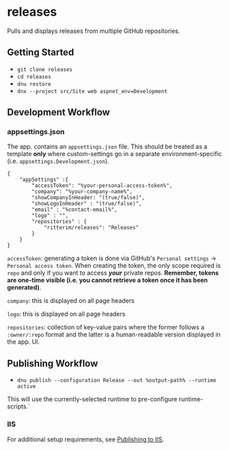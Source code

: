 # releases

Pulls and displays releases from multiple GitHub repositories.

## Getting Started

  - `git clone releases`
  - `cd releases`
  - `dnu restore`
  - `dnx --project src/Site web aspnet_env=Development`

## Development Workflow

### appsettings.json

The app. contains an `appsettings.json` file. This should be treated as a template **only** where custom-settings go in a separate environment-specific (i.e.
`appsettings.Development.json`).

```text
{
    "appSettings" :{
        "accessToken": "%your-personal-access-token%",
        "company": "%your-company-name%",
        "showCompanyInHeader: "(true/false)",
        "showLogoInHeader" : "(true/false)",
        "email" : "%contact-email%",
        "logo" : "",
        "repositories" : {
            "ritterim/releases": "Releases"
        }
    }
}
```

`accessToken`: generating a token is done via GitHub's `Personal settings` -> `Personal access token`. When creating the token, the only scope required is `repo` and only if 
you want to access ***your*** private repos. **Remember, tokens are one-time visible (i.e. you cannot retrieve a token once it has been generated)**.

`company`: this is displayed on all page headers

`logo`: this is displayed on all page headers

`repositories`: collection of key-value pairs where the former follows a `:owner/:repo` format and the latter is a human-readable version displayed in the app. UI.

## Publishing Workflow

  - `dnu publish --configuration Release --out %output-path% --runtime active`

  This will use the currently-selected runtime to pre-configure runtime-scripts.`

  ### IIS

  For additional setup requirements, see [Publishing to IIS](http://docs.asp.net/en/latest/publishing/iis.html).
